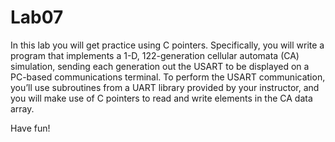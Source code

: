 # Lab07
In this lab you will get practice using C pointers. Specifically, you will write a program that implements a 1-D, 122-generation cellular automata (CA) simulation, sending each generation out the USART to be displayed on a PC-based communications terminal. To perform the USART communication, you’ll use subroutines from a UART library provided by your instructor, and you will make use of C pointers to read and write elements in the CA data array. 

Have fun!
